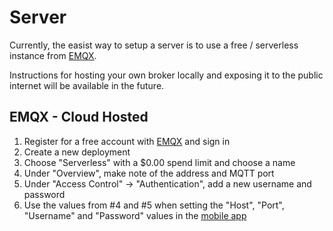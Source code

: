 # Server

Currently, the easist way to setup a server is to use a free / serverless
instance from [EMQX](https://accounts.emqx.com/signin?continue=https%3A%2F%2Fcloud-intl.emqx.com%2Fconsole%2F).

Instructions for hosting your own broker locally and exposing it to the public
internet will be available in the future.

## EMQX - Cloud Hosted

1. Register for a free account with [EMQX](https://www.emqx.com/en) and sign in
2. Create a new deployment
3. Choose "Serverless" with a $0.00 spend limit and choose a name
4. Under "Overview", make note of the address and MQTT port
5. Under "Access Control" -> "Authentication", add a new username and password
6. Use the values from #4 and #5 when setting the "Host", "Port", "Username" and
   "Password" values in the [mobile app](mobile-app)
